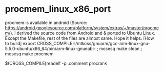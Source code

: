 procmem_linux_x86_port
======================

procmem is available in android (Source: https://android.googlesource.com/platform/system/extras/+/master/procmem/). I derived the source code from Android and &amp; ported to Ubuntu Linux. Except the Makefile, rest of the files are almost same. Hope it helps.
[How to build]
export CROSS_COMPILE=/mtkoss/gnuarm/gcc-arm-linux-gnu-5.5.0-ubuntu/x86_64/bin/arm-linux-gnueabi- ;  mosesq make clean ; mosesq make procmem

$(CROSS_COMPILE)readelf -p .comment procrank

